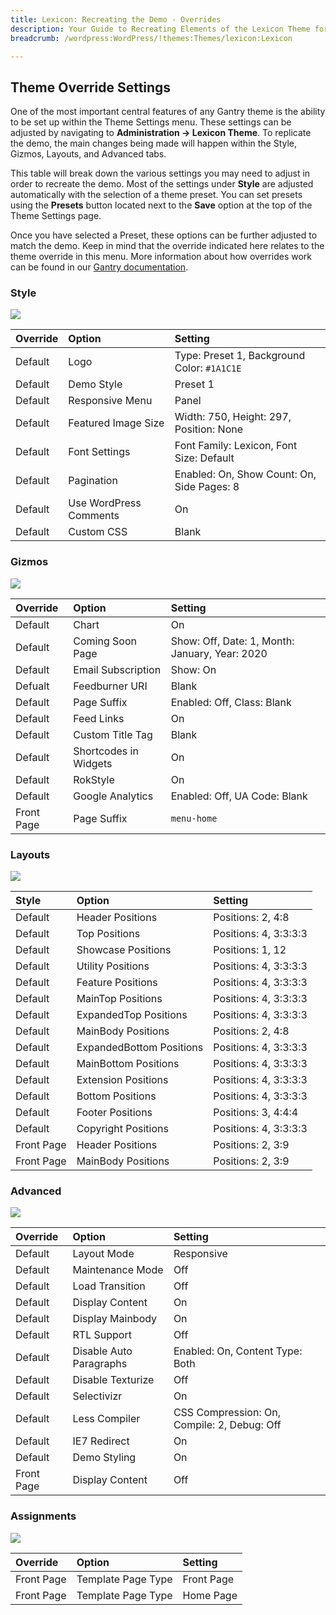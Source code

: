 ```yaml
---
title: Lexicon: Recreating the Demo - Overrides
description: Your Guide to Recreating Elements of the Lexicon Theme for WordPress
breadcrumb: /wordpress:WordPress/!themes:Themes/lexicon:Lexicon

---
```


Theme Override Settings
-----

One of the most important central features of any Gantry theme is the ability to be set up within the Theme Settings menu. These settings can be adjusted by navigating to **Administration -> Lexicon Theme**. To replicate the demo, the main changes being made will happen within the Style, Gizmos, Layouts, and Advanced tabs.

This table will break down the various settings you may need to adjust in order to recreate the demo. Most of the settings under **Style** are adjusted automatically with the selection of a theme preset. You can set presets using the **Presets** button located next to the **Save** option at the top of the Theme Settings page.

Once you have selected a Preset, these options can be further adjusted to match the demo. Keep in mind that the override indicated here relates to the theme override in this menu. More information about how overrides work can be found in our [Gantry documentation][override].

### Style

![][style]

| Override | Option                 | Setting                                     |
| :------- | :--------------------- | :-----------------------------------------  |
| Default  | Logo                   | Type: Preset 1, Background Color: `#1A1C1E` |
| Default  | Demo Style             | Preset 1                                    |
| Default  | Responsive Menu        | Panel                                       |
| Default  | Featured Image Size    | Width: 750, Height: 297, Position: None     |
| Default  | Font Settings          | Font Family: Lexicon, Font Size: Default    |
| Default  | Pagination             | Enabled: On, Show Count: On, Side Pages: 8  |
| Default  | Use WordPress Comments | On                                          |
| Default  | Custom CSS             | Blank                                       |

### Gizmos

![][gizmos]

| Override   | Option                | Setting                                        |
| :--------- | :-------------------- | :--------------------------------------------- |
| Default    | Chart                 | On                                             |
| Default    | Coming Soon Page      | Show: Off, Date: 1, Month: January, Year: 2020 |
| Default    | Email Subscription    | Show: On                                       |
| Defualt    | Feedburner URI        | Blank                                          |
| Default    | Page Suffix           | Enabled: Off, Class: Blank                     |
| Default    | Feed Links            | On                                             |
| Default    | Custom Title Tag      | Blank                                          |
| Default    | Shortcodes in Widgets | On                                             |
| Default    | RokStyle              | On                                             |
| Default    | Google Analytics      | Enabled: Off, UA Code: Blank                   |
| Front Page | Page Suffix           | `menu-home`                                    |

### Layouts

![][layouts]

|   Style    |          Option          |        Setting        |
| :--------- | :----------------------- | :-------------------- |
| Default    | Header Positions         | Positions: 2, 4:8     |
| Default    | Top Positions            | Positions: 4, 3:3:3:3 |
| Default    | Showcase Positions       | Positions: 1, 12      |
| Default    | Utility Positions        | Positions: 4, 3:3:3:3 |
| Default    | Feature Positions        | Positions: 4, 3:3:3:3 |
| Default    | MainTop Positions        | Positions: 4, 3:3:3:3 |
| Default    | ExpandedTop Positions    | Positions: 4, 3:3:3:3 |
| Default    | MainBody Positions       | Positions: 2, 4:8     |
| Default    | ExpandedBottom Positions | Positions: 4, 3:3:3:3 |
| Default    | MainBottom Positions     | Positions: 4, 3:3:3:3 |
| Default    | Extension Positions      | Positions: 4, 3:3:3:3 |
| Default    | Bottom Positions         | Positions: 4, 3:3:3:3 |
| Default    | Footer Positions         | Positions: 3, 4:4:4   |
| Default    | Copyright Positions      | Positions: 4, 3:3:3:3 |
| Front Page | Header Positions         | Positions: 2, 3:9     |
| Front Page | MainBody Positions       | Positions: 2, 3:9     |

### Advanced

![][advanced]

| Override   | Option                  | Setting                                     |
| :--------- | :---------------------- | :------------------------------------------ |
| Default    | Layout Mode             | Responsive                                  |
| Default    | Maintenance Mode        | Off                                         |
| Default    | Load Transition         | Off                                         |
| Default    | Display Content         | On                                          |
| Default    | Display Mainbody        | On                                          |
| Default    | RTL Support             | Off                                         |
| Default    | Disable Auto Paragraphs | Enabled: On, Content Type: Both             |
| Default    | Disable Texturize       | Off                                         |
| Default    | Selectivizr             | On                                          |
| Default    | Less Compiler           | CSS Compression: On, Compile: 2, Debug: Off |
| Default    | IE7 Redirect            | On                                          |
| Default    | Demo Styling            | On                                          |
| Front Page | Display Content         | Off                                         |

### Assignments

![][assignments]

| Override   | Option             | Setting    |  
| :--------- | :----------------- | :--------- |  
| Front Page | Template Page Type | Front Page |  
| Front Page | Template Page Type | Home Page  |  

[demo]: assets/lexicon2.jpeg
[menu]: ../../start/menu.md
[override]: http://gantry-framework.org/documentation/wordpress/configure/
[advanced]: assets/setadvanced.jpeg
[layouts]: assets/setlayouts.jpeg
[gizmos]: assets/setgizmos.jpeg
[assignments]: assets/setassignments.jpeg
[style]: assets/setstyle.jpeg
